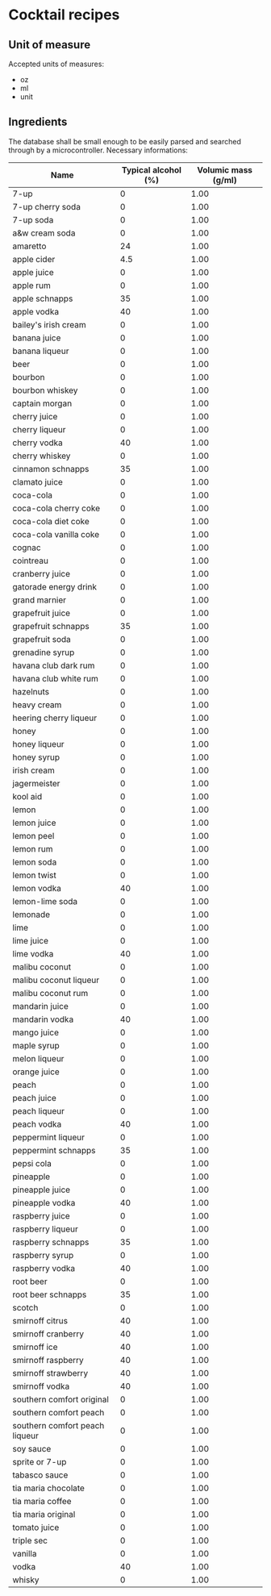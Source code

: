 # Cocktail recipes

## Unit of measure

Accepted units of measures:

- oz
- ml
- unit

## Ingredients

The database shall be small enough to be easily parsed and searched through by a microcontroller.
Necessary informations:

| Name | Typical alcohol (%) | Volumic mass (g/ml) |
|---|---|---|
|  7-up | 0 | 1.00 |
|  7-up cherry soda | 0 | 1.00 |
|  7-up soda | 0 | 1.00 |
|  a&w cream soda | 0 | 1.00 |
|  amaretto | 24 | 1.00 |
|  apple cider | 4.5 | 1.00 |
|  apple juice | 0 | 1.00 |
|  apple rum | 0 | 1.00 |
|  apple schnapps | 35 | 1.00 |
|  apple vodka | 40 | 1.00 |
|  bailey's irish cream | 0 | 1.00 |
|  banana juice | 0 | 1.00 |
|  banana liqueur | 0 | 1.00 |
|  beer | 0 | 1.00 |
|  bourbon | 0 | 1.00 |
|  bourbon whiskey | 0 | 1.00 |
|  captain morgan | 0 | 1.00 |
|  cherry juice | 0 | 1.00 |
|  cherry liqueur | 0 | 1.00 |
|  cherry vodka | 40 | 1.00 |
|  cherry whiskey | 0 | 1.00 |
|  cinnamon schnapps | 35 | 1.00 |
|  clamato juice | 0 | 1.00 |
|  coca-cola | 0 | 1.00 |
|  coca-cola cherry coke | 0 | 1.00 |
|  coca-cola diet coke | 0 | 1.00 |
|  coca-cola vanilla coke | 0 | 1.00 |
|  cognac | 0 | 1.00 |
|  cointreau | 0 | 1.00 |
|  cranberry juice | 0 | 1.00 |
|  gatorade energy drink | 0 | 1.00 |
|  grand marnier | 0 | 1.00 |
|  grapefruit juice | 0 | 1.00 |
|  grapefruit schnapps | 35 | 1.00 |
|  grapefruit soda | 0 | 1.00 |
|  grenadine syrup | 0 | 1.00 |
|  havana club dark rum | 0 | 1.00 |
|  havana club white rum | 0 | 1.00 |
|  hazelnuts | 0 | 1.00 |
|  heavy cream | 0 | 1.00 |
|  heering cherry liqueur | 0 | 1.00 |
|  honey | 0 | 1.00 |
|  honey liqueur | 0 | 1.00 |
|  honey syrup | 0 | 1.00 |
|  irish cream | 0 | 1.00 |
|  jagermeister | 0 | 1.00 |
|  kool aid | 0 | 1.00 |
|  lemon | 0 | 1.00 |
|  lemon juice | 0 | 1.00 |
|  lemon peel | 0 | 1.00 |
|  lemon rum | 0 | 1.00 |
|  lemon soda | 0 | 1.00 |
|  lemon twist | 0 | 1.00 |
|  lemon vodka | 40 | 1.00 |
|  lemon-lime soda | 0 | 1.00 |
|  lemonade | 0 | 1.00 |
|  lime | 0 | 1.00 |
|  lime juice | 0 | 1.00 |
|  lime vodka | 40 | 1.00 |
|  malibu coconut | 0 | 1.00 |
|  malibu coconut liqueur | 0 | 1.00 |
|  malibu coconut rum | 0 | 1.00 |
|  mandarin juice | 0 | 1.00 |
|  mandarin vodka | 40 | 1.00 |
|  mango juice | 0 | 1.00 |
|  maple syrup | 0 | 1.00 |
|  melon liqueur | 0 | 1.00 |
|  orange juice | 0 | 1.00 |
|  peach | 0 | 1.00 |
|  peach juice | 0 | 1.00 |
|  peach liqueur | 0 | 1.00 |
|  peach vodka | 40 | 1.00 |
|  peppermint liqueur | 0 | 1.00 |
|  peppermint schnapps | 35 | 1.00 |
|  pepsi cola | 0 | 1.00 |
|  pineapple | 0 | 1.00 |
|  pineapple juice | 0 | 1.00 |
|  pineapple vodka | 40 | 1.00 |
|  raspberry juice | 0 | 1.00 |
|  raspberry liqueur | 0 | 1.00 |
|  raspberry schnapps | 35 | 1.00 |
|  raspberry syrup | 0 | 1.00 |
|  raspberry vodka | 40 | 1.00 |
|  root beer | 0 | 1.00 |
|  root beer schnapps | 35 | 1.00 |
|  scotch | 0 | 1.00 |
|  smirnoff citrus | 40 | 1.00 |
|  smirnoff cranberry | 40 | 1.00 |
|  smirnoff ice | 40 | 1.00 |
|  smirnoff raspberry | 40 | 1.00 |
|  smirnoff strawberry | 40 | 1.00 |
|  smirnoff vodka | 40 | 1.00 |
|  southern comfort original | 0 | 1.00 |
|  southern comfort peach | 0 | 1.00 |
|  southern comfort peach liqueur | 0 | 1.00 |
|  soy sauce | 0 | 1.00 |
|  sprite or 7-up | 0 | 1.00 |
|  tabasco sauce | 0 | 1.00 |
|  tia maria chocolate | 0 | 1.00 |
|  tia maria coffee | 0 | 1.00 |
|  tia maria original | 0 | 1.00 |
|  tomato juice | 0 | 1.00 |
|  triple sec | 0 | 1.00 |
|  vanilla | 0 | 1.00 |
|  vodka | 40 | 1.00 |
|  whisky | 0 | 1.00 |